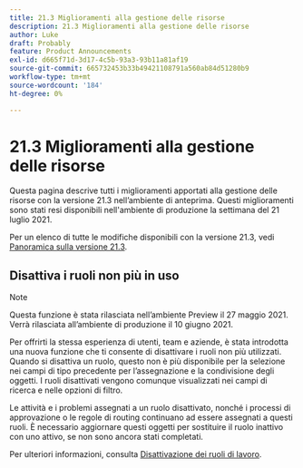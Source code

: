 ```yaml
---
title: 21.3 Miglioramenti alla gestione delle risorse
description: 21.3 Miglioramenti alla gestione delle risorse
author: Luke
draft: Probably
feature: Product Announcements
exl-id: d665f71d-3d17-4c5b-93a3-93b11a81af19
source-git-commit: 665732453b33b49421108791a560ab84d51280b9
workflow-type: tm+mt
source-wordcount: '184'
ht-degree: 0%

---
```


# 21.3 Miglioramenti alla gestione delle risorse

Questa pagina descrive tutti i miglioramenti apportati alla gestione delle risorse con la versione 21.3 nell’ambiente di anteprima. Questi miglioramenti sono stati resi disponibili nell&#39;ambiente di produzione la settimana del 21 luglio 2021.

Per un elenco di tutte le modifiche disponibili con la versione 21.3, vedi [Panoramica sulla versione 21.3](../../../product-announcements/product-releases/21.3-release-activity/21-3-release-overview.md).

## Disattiva i ruoli non più in uso

>[!NOTE]
>
>Questa funzione è stata rilasciata nell’ambiente Preview il 27 maggio 2021. Verrà rilasciata all’ambiente di produzione il 10 giugno 2021.

Per offrirti la stessa esperienza di utenti, team e aziende, è stata introdotta una nuova funzione che ti consente di disattivare i ruoli non più utilizzati. Quando si disattiva un ruolo, questo non è più disponibile per la selezione nei campi di tipo precedente per l’assegnazione e la condivisione degli oggetti. I ruoli disattivati vengono comunque visualizzati nei campi di ricerca e nelle opzioni di filtro.

Le attività e i problemi assegnati a un ruolo disattivato, nonché i processi di approvazione o le regole di routing continuano ad essere assegnati a questi ruoli. È necessario aggiornare questi oggetti per sostituire il ruolo inattivo con uno attivo, se non sono ancora stati completati.

Per ulteriori informazioni, consulta [Disattivazione dei ruoli di lavoro](../../../administration-and-setup/set-up-workfront/organizational-setup/deactivate-job-roles.md).

